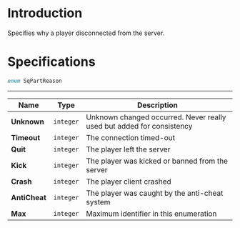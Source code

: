 # Introduction

Specifies why a player disconnected from the server.

# Specifications

```D
enum SqPartReason
```

----

| Name | Type | Description |
|---|---|---|
| **Unknown** | `integer` | Unknown changed occurred. Never really used but added for consistency |
| **Timeout** | `integer` | The connection timed-out |
| **Quit** | `integer` | The player left the server |
| **Kick** | `integer` | The player was kicked or banned from the server |
| **Crash** | `integer` | The player client crashed |
| **AntiCheat** | `integer` | The player was caught by the anti-cheat system |
| **Max** | `integer` | Maximum identifier in this enumeration |
